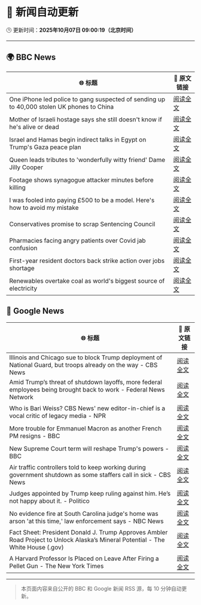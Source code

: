 # 🧠 新闻自动更新

🕒 更新时间：**2025年10月07日 09:00:19（北京时间）**

---

## 🌍 BBC News

| 🌐 标题 | 🔗 原文链接 |
|--------|-------------|
| One iPhone led police to gang suspected of sending up to 40,000 stolen UK phones to China | [阅读全文](https://www.bbc.com/news/articles/c20vlpwrzwdo?at_medium=RSS&at_campaign=rss) |
| Mother of Israeli hostage says she still doesn't know if he's alive or dead | [阅读全文](https://www.bbc.com/news/articles/c7840n4nwx8o?at_medium=RSS&at_campaign=rss) |
| Israel and Hamas begin indirect talks in Egypt on Trump's Gaza peace plan | [阅读全文](https://www.bbc.com/news/articles/c708l7vgwywo?at_medium=RSS&at_campaign=rss) |
| Queen leads tributes to 'wonderfully witty friend' Dame Jilly Cooper | [阅读全文](https://www.bbc.com/news/articles/cr5q0dr47mlo?at_medium=RSS&at_campaign=rss) |
| Footage shows synagogue attacker minutes before killing | [阅读全文](https://www.bbc.com/news/articles/c62ne93n090o?at_medium=RSS&at_campaign=rss) |
| I was fooled into paying £500 to be a model. Here's how to avoid my mistake | [阅读全文](https://www.bbc.com/news/articles/ckg3w2n8nx7o?at_medium=RSS&at_campaign=rss) |
| Conservatives promise to scrap Sentencing Council | [阅读全文](https://www.bbc.com/news/articles/cn95w5jqyz0o?at_medium=RSS&at_campaign=rss) |
| Pharmacies facing angry patients over Covid jab confusion | [阅读全文](https://www.bbc.com/news/articles/cm28q5gqvppo?at_medium=RSS&at_campaign=rss) |
| First-year resident doctors back strike action over jobs shortage | [阅读全文](https://www.bbc.com/news/articles/cly147075p2o?at_medium=RSS&at_campaign=rss) |
| Renewables overtake coal as world's biggest source of electricity | [阅读全文](https://www.bbc.com/news/articles/cx2rz08en2po?at_medium=RSS&at_campaign=rss) |

## 📰 Google News

| 🌐 标题 | 🔗 原文链接 |
|--------|-------------|
| Illinois and Chicago sue to block Trump deployment of National Guard, but troops already on the way - CBS News | [阅读全文](https://news.google.com/rss/articles/CBMiiwFBVV95cUxNeXFXaXptcGxlYjFhWjZERnVRZGFyLVFKN0lUcjdILW10U0EyVURpSUR5TlczTmFKS2phcF85Sk8yMGgtbXo4U19DRFViUUY0cmlubHJMVUE5Qnk1X0YwU0FNX3pta1FYSzdBRGlKUVpLd0RYcTdUY085S0FNMXNlM1hnUjNqSS1WeXpr?oc=5) |
| Amid Trump’s threat of shutdown layoffs, more federal employees being brought back to work - Federal News Network | [阅读全文](https://news.google.com/rss/articles/CBMi4gFBVV95cUxNaFFIdGQ1cGNuNF80Z1N4Z0hYMjVrRTloZzQ3NlM1ZS1JUWEydzVoZFg3ZGx5dTlhNTB2bEFSS205UUVrQTEwR0s3cmkyNk9IZkdkanFwdjB1TmVTcDl4dTN6Njh1ZmNKQzlId0tsTTIxQngyMy1kemFwT3Q2VXBvRWxOWE5FdW54WFZ2LUNIbjIxdlg5Y1VOTUQ3cHB5a2dtRVhtYlpIQUZKSzBLQlVDM3BJa1NubFdZM2VsRnYtN2dPUVJnV2VUOENvMkhmbkNVQ1E1YVlHZy1WbmttRWV2bWh3?oc=5) |
| Who is Bari Weiss? CBS News' new editor-in-chief is a vocal critic of legacy media - NPR | [阅读全文](https://news.google.com/rss/articles/CBMigAFBVV95cUxQNGJXUkhOTFpua09QTHdDN0Q4NTdnTU9HVTFLbFZPak95WFoyYlhUTklhLThCWG81dlZCYlVYbE5tU1VBWEprcTV0ZmhLT1R5c3JCSEJLdWRqLWl5QzlpUjN5OVFOMlozSThEdkNlLTlQcTNPc3V6TmRPSkxkOTZBdg?oc=5) |
| More trouble for Emmanuel Macron as another French PM resigns - BBC | [阅读全文](https://news.google.com/rss/articles/CBMiWkFVX3lxTFAxem8zeEpubWdyM0J5NW42S3VpeHZEMzBOWUNBS3QzeVJOSW9lMVMtRXZOekJLZGVrNjVZVEN3S0RYNjdOZTBucDNVMVlRNTVCSzhnT0pmLTZWZ9IBX0FVX3lxTE1wa0VpRFJVMWY0Sko0dFBDdXhWb1dqbzZYRW1wUlZvdWl0UWhXRzZEU1lkZHd2R1MwZ1dFbmFzck9vMng3U3c1SmtCMXdNNWM1UDBQSXJEeFBHQXg5QUlB?oc=5) |
| New Supreme Court term will reshape Trump's powers - BBC | [阅读全文](https://news.google.com/rss/articles/CBMiWkFVX3lxTE1UVnhINldqZ3ozZlBTeUhGUUFuVnU4TDdoMXQ3aGNLbFVGWVlmTkI0QThVRjVxREpjVE0waGJfVGN4U2lGZzJJT0EzREZoXy1BZDN2UXBNRTRWQdIBX0FVX3lxTE1hV0xZdDdBN2c1Y21CamR5SmNMQ3FOOGVfWE9qVDhIRHBGN0NqYXI5T3BIYWRURjhHRzN3X3lWN0hlUzdvTXhsSEdKMDRSME1oa0JWQUtIU0VRcjZVZy1V?oc=5) |
| Air traffic controllers told to keep working during government shutdown as some staffers call in sick - CBS News | [阅读全文](https://news.google.com/rss/articles/CBMidkFVX3lxTE1ubTViU1prY1FaNUV6S3gwcldYRkpBbkpfV3FobVdiVXM3M1h0cnlZbGtjWlROdS1acnFLYjNJMEhBcGcxWTQ2RnUyZXY0SHBOWDlya045S0RuS0pNNVEwU1NzdVloN0o1VDJuZHNGbHNpTXQ1ZUHSAXtBVV95cUxPc09iSG0yS1o5WFdsdFBoT0ZESzVJYnQtYk1RQ1hXTXdOU0c5M3lISUo2VkZmT0xCNkc3cDd6Mm5VWHdNRVpINEtmVExHZHJ0aWV3WUtHcFJWQVQ2SXVnSDRQN29WdlJaUHFTamlpbE5oS1I1UU1TTjBNdmM?oc=5) |
| Judges appointed by Trump keep ruling against him. He’s not happy about it. - Politico | [阅读全文](https://news.google.com/rss/articles/CBMiiAFBVV95cUxPcy1xbkh4QUFFaGZGSi1ySHJoemNqZGJUb1ZCM3RFTzQ1UHZuNVkwT3ZfLXMyRVRwN0JSeTU5M3pSSzlSZGZoR2hqTjRJM1NxZkdiOXptVlJ0ejc2UzlSdHQ2LUVpYTBqczR1Z3k3d0lacUpYdzBUTUhQV3Qxb3BMX2Y4X3NBLTBq?oc=5) |
| No evidence fire at South Carolina judge's home was arson 'at this time,' law enforcement says - NBC News | [阅读全文](https://news.google.com/rss/articles/CBMizAFBVV95cUxQMU91RGF0Wmh5Vm90Ym5vVnpkbFQ1XzMwcjFqY0wyVzFEZmlScFN2bDFxSV9nblV2OXJ3MXplV21QU3kwd2JJbXZSTXY2bDhQSjZZNnoxay1jZ1N6dThJTTlzMnh4Q2hURDdjaEZybk5BQkRESlgtNzY0M1ZHQXRCOWRFamtGMWFuVmh4Rk9FeDNVMzV5NlpfUkEzb1lUSUJ1dFYyM0I4bjJOV2dWd0lpaGdXVEFVYkFWUmxLdlc5THBUZnowSlVQMFdXVnDSAVZBVV95cUxQbWxjNDVHYXk0RkNSRl85bDNKN0F4aVdRNTA1YlJxNDVlUlhYRl9VQVJrNWRuUGNfU0ZFcGVnOTNtMEJZLUNkVUQxRXdDR0ZpZkxLSWZudw?oc=5) |
| Fact Sheet: President Donald J. Trump Approves Ambler Road Project to Unlock Alaska’s Mineral Potential - The White House (.gov) | [阅读全文](https://news.google.com/rss/articles/CBMi4gFBVV95cUxQX2RJNE1TT21MREdQTFoxTUxrUmR6Y0pRM3A0ZllFX3BiM0RLaHlPcGVlcWI5UGtBaFgtdGREUHk2RXlyOUV3Zm9iYmNIcWUybmpXb2dSVzh3aEQzRl9wUFhCTTd3bmZLWWxXR3lLaFByY2tIaTZhRzNheVFrQ09SLTQtYlhjcXU1WDI4Sy1taVFlMUZZZHNQZXV2VW1oSFV1cE03cFQ2Q0hnRWxCdjZsdGw3N1ozcF9rajdLZkRadkNoandhSjc2MTBxdHAwb2UweTYtM3cwYkxvWWlGUzVmdGlR?oc=5) |
| A Harvard Professor Is Placed on Leave After Firing a Pellet Gun - The New York Times | [阅读全文](https://news.google.com/rss/articles/CBMiiAFBVV95cUxQUjdoR2ExS2Myem9teVRWa0JrNGpRRTE4QmxQM3c5cXdNY2NyemlBLTh2UmNvVy1UWXR2ME1TalhqQ0tXUS1DZ0dOOTA0NHhqLXBIYU5fUW5jMzBwZnhYUk8zbzExYjVkN2tHSUNMXzkxdU9CZXdmWjBnVnpLVmpKZC12NHVrMVdh?oc=5) |

---
> 本页面内容来自公开的 BBC 和 Google 新闻 RSS 源，每 10 分钟自动更新。